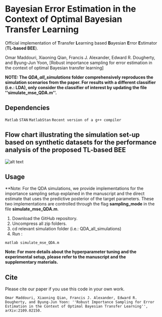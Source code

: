 #  Bayesian Error Estimation in the Context of Optimal Bayesian Transfer Learning

Official implementation of **T**ransfer **L**earning based **B**ayesian **E**rror **E**stimator (**TL-based BEE**).

Omar Maddouri, Xiaoning Qian, Francis J. Alexander, Edward R. Dougherty, and Byung-Jun Yoon, [Robust importance sampling for error estimation in the context of optimal Bayesian transfer learning]

**NOTE: The *QDA_all_simulations* folder comprehensively reproduces the simulation scenarios from the paper. For results with a different classifier (i.e.: LDA), only consider the classifier of interest by updating the file ''simulate_mse_QDA.m''.**

## Dependencies

```Matlab```
```STAN```
```MatlabStan```
```Recent version of a g++ compiler```

## Flow chart illustrating the simulation set-up based on synthetic datasets for the performance analysis of the proposed TL-based BEE

![alt text](flowchart.png)

## Usage
**Note: For the QDA simulations, we provide implementations for the importance sampling setup explained in the manuscript and the direct estimate that uses the predictive posterior of the target parameters. These two implementations are controlled through the flag **sampling_mode** in the file **simulate_mse_QDA.m**.
1) Download the GitHub repository.
2) Uncompress all zip folders.
3) cd relevant simulation folder (i.e.: QDA_all_simulations)
4) Run :
```
matlab simulate_mse_QDA.m
``` 
**Note: For more details about the hyperparameter tuning and the experimental setup, please refer to the manuscript and the supplementary materials.**

## Cite

Please cite our paper if you use this code in your own work.

```
Omar Maddouri, Xiaoning Qian, Francis J. Alexander, Edward R. Dougherty, and Byung-Jun Yoon: ''Robust Importance Sampling for Error Estimation in the Context of Optimal Bayesian Transfer Learning'', arXiv:2109.02150.
```